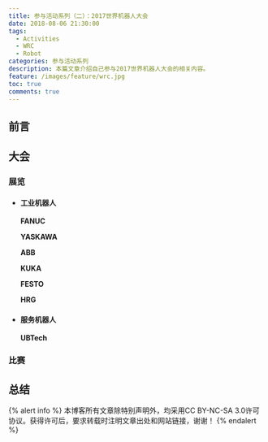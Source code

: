 ```yaml
---
title: 参与活动系列（二）：2017世界机器人大会
date: 2018-08-06 21:30:00
tags:
  - Activities
  - WRC
  - Robot
categories: 参与活动系列
description: 本篇文章介绍自己参与2017世界机器人大会的相关内容。
feature: /images/feature/wrc.jpg
toc: true
comments: true
---
```


## 前言

<!--more-->

## 大会

### 展览

- #### 工业机器人

  **FANUC**

  **YASKAWA**

  **ABB**

  **KUKA**

  **FESTO**

  **HRG**

- #### 服务机器人

  **UBTech**

### 比赛

## 总结

{% alert info %}
本博客所有文章除特别声明外，均采用CC BY-NC-SA 3.0许可协议。获得许可后，要求转载时注明文章出处和网站链接，谢谢！
{% endalert %}
